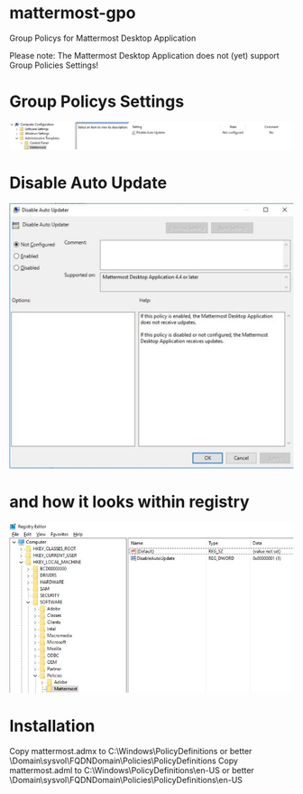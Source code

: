 # mattermost-gpo
Group Policys for Mattermost Desktop Application

Please note: The Mattermost Desktop Application does not (yet) support Group Policies Settings!

# Group Policys Settings
![](images/gpo_setting.jpg)

# Disable Auto Update
![](images/gpo_autoupdate.jpg)

# and how it looks within registry
![](images/gpo_registry.jpg)

# Installation

Copy mattermost.admx to C:\Windows\PolicyDefinitions or better \\Domain\sysvol\FQDNDomain\Policies\PolicyDefinitions
Copy mattermost.adml to C:\Windows\PolicyDefinitions\en-US or better \\Domain\sysvol\FQDNDomain\Policies\PolicyDefinitions\en-US
